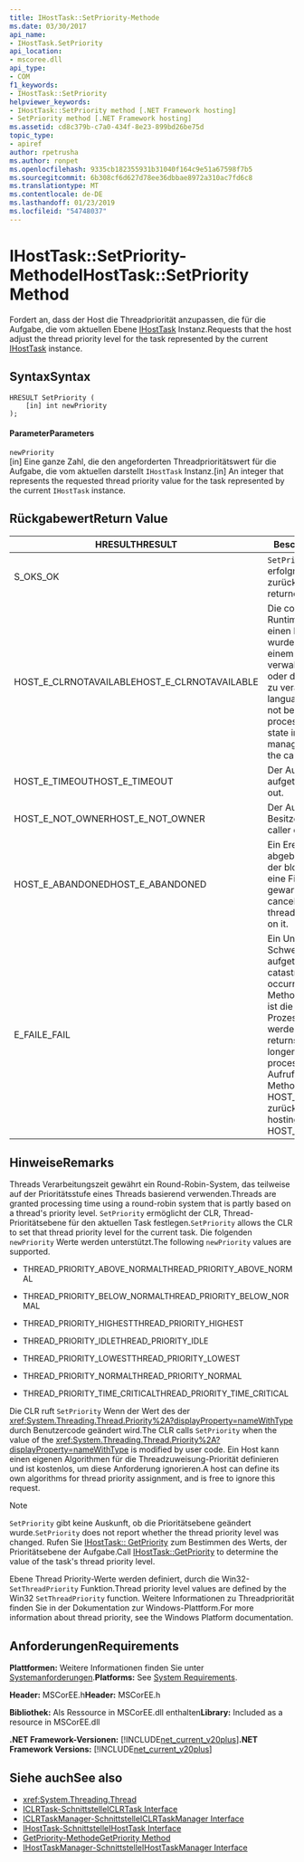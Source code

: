 ```yaml
---
title: IHostTask::SetPriority-Methode
ms.date: 03/30/2017
api_name:
- IHostTask.SetPriority
api_location:
- mscoree.dll
api_type:
- COM
f1_keywords:
- IHostTask::SetPriority
helpviewer_keywords:
- IHostTask::SetPriority method [.NET Framework hosting]
- SetPriority method [.NET Framework hosting]
ms.assetid: cd8c379b-c7a0-434f-8e23-899bd26be75d
topic_type:
- apiref
author: rpetrusha
ms.author: ronpet
ms.openlocfilehash: 9335cb182355931b31040f164c9e51a67598f7b5
ms.sourcegitcommit: 6b308cf6d627d78ee36dbbae8972a310ac7fd6c8
ms.translationtype: MT
ms.contentlocale: de-DE
ms.lasthandoff: 01/23/2019
ms.locfileid: "54748037"
---
```

# <a name="ihosttasksetpriority-method"></a><span data-ttu-id="d5fd7-102">IHostTask::SetPriority-Methode</span><span class="sxs-lookup"><span data-stu-id="d5fd7-102">IHostTask::SetPriority Method</span></span>
<span data-ttu-id="d5fd7-103">Fordert an, dass der Host die Threadpriorität anzupassen, die für die Aufgabe, die vom aktuellen Ebene [IHostTask](../../../../docs/framework/unmanaged-api/hosting/ihosttask-interface.md) Instanz.</span><span class="sxs-lookup"><span data-stu-id="d5fd7-103">Requests that the host adjust the thread priority level for the task represented by the current [IHostTask](../../../../docs/framework/unmanaged-api/hosting/ihosttask-interface.md) instance.</span></span>  
  
## <a name="syntax"></a><span data-ttu-id="d5fd7-104">Syntax</span><span class="sxs-lookup"><span data-stu-id="d5fd7-104">Syntax</span></span>  
  
```  
HRESULT SetPriority (  
    [in] int newPriority  
);  
```  
  
#### <a name="parameters"></a><span data-ttu-id="d5fd7-105">Parameter</span><span class="sxs-lookup"><span data-stu-id="d5fd7-105">Parameters</span></span>  
 `newPriority`  
 <span data-ttu-id="d5fd7-106">[in] Eine ganze Zahl, die den angeforderten Threadprioritätswert für die Aufgabe, die vom aktuellen darstellt `IHostTask` Instanz.</span><span class="sxs-lookup"><span data-stu-id="d5fd7-106">[in] An integer that represents the requested thread priority value for the task represented by the current `IHostTask` instance.</span></span>  
  
## <a name="return-value"></a><span data-ttu-id="d5fd7-107">Rückgabewert</span><span class="sxs-lookup"><span data-stu-id="d5fd7-107">Return Value</span></span>  
  
|<span data-ttu-id="d5fd7-108">HRESULT</span><span class="sxs-lookup"><span data-stu-id="d5fd7-108">HRESULT</span></span>|<span data-ttu-id="d5fd7-109">Beschreibung</span><span class="sxs-lookup"><span data-stu-id="d5fd7-109">Description</span></span>|  
|-------------|-----------------|  
|<span data-ttu-id="d5fd7-110">S_OK</span><span class="sxs-lookup"><span data-stu-id="d5fd7-110">S_OK</span></span>|<span data-ttu-id="d5fd7-111">`SetPriority` wurde erfolgreich zurückgegeben.</span><span class="sxs-lookup"><span data-stu-id="d5fd7-111">`SetPriority` returned successfully.</span></span>|  
|<span data-ttu-id="d5fd7-112">HOST_E_CLRNOTAVAILABLE</span><span class="sxs-lookup"><span data-stu-id="d5fd7-112">HOST_E_CLRNOTAVAILABLE</span></span>|<span data-ttu-id="d5fd7-113">Die common Language Runtime (CLR) wurde nicht in einen Prozess geladen wurde, oder die CLR ist in einem Zustand, in dem nicht verwalteten Code ausführen oder den Aufruf erfolgreich zu verarbeiten.</span><span class="sxs-lookup"><span data-stu-id="d5fd7-113">The common language runtime (CLR) has not been loaded into a process, or the CLR is in a state in which it cannot run managed code or process the call successfully.</span></span>|  
|<span data-ttu-id="d5fd7-114">HOST_E_TIMEOUT</span><span class="sxs-lookup"><span data-stu-id="d5fd7-114">HOST_E_TIMEOUT</span></span>|<span data-ttu-id="d5fd7-115">Der Aufruf ist ein Timeout aufgetreten.</span><span class="sxs-lookup"><span data-stu-id="d5fd7-115">The call timed out.</span></span>|  
|<span data-ttu-id="d5fd7-116">HOST_E_NOT_OWNER</span><span class="sxs-lookup"><span data-stu-id="d5fd7-116">HOST_E_NOT_OWNER</span></span>|<span data-ttu-id="d5fd7-117">Der Aufrufer ist nicht Besitzer der Sperre.</span><span class="sxs-lookup"><span data-stu-id="d5fd7-117">The caller does not own the lock.</span></span>|  
|<span data-ttu-id="d5fd7-118">HOST_E_ABANDONED</span><span class="sxs-lookup"><span data-stu-id="d5fd7-118">HOST_E_ABANDONED</span></span>|<span data-ttu-id="d5fd7-119">Ein Ereignis wurde abgebrochen, während sich der blockierte Thread oder eine Fiber darauf gewartet.</span><span class="sxs-lookup"><span data-stu-id="d5fd7-119">An event was canceled while a blocked thread or fiber was waiting on it.</span></span>|  
|<span data-ttu-id="d5fd7-120">E_FAIL</span><span class="sxs-lookup"><span data-stu-id="d5fd7-120">E_FAIL</span></span>|<span data-ttu-id="d5fd7-121">Ein Unbekannter Schwerwiegender Fehler ist aufgetreten.</span><span class="sxs-lookup"><span data-stu-id="d5fd7-121">An unknown catastrophic failure occurred.</span></span> <span data-ttu-id="d5fd7-122">Wenn eine Methode E_FAIL zurückgibt, ist die CLR nicht mehr im Prozess verwendet werden.</span><span class="sxs-lookup"><span data-stu-id="d5fd7-122">When a method returns E_FAIL, the CLR is no longer usable within the process.</span></span> <span data-ttu-id="d5fd7-123">Nachfolgende Aufrufe zum Hosten der Methoden HOST_E_CLRNOTAVAILABLE zurück.</span><span class="sxs-lookup"><span data-stu-id="d5fd7-123">Subsequent calls to hosting methods return HOST_E_CLRNOTAVAILABLE.</span></span>|  
  
## <a name="remarks"></a><span data-ttu-id="d5fd7-124">Hinweise</span><span class="sxs-lookup"><span data-stu-id="d5fd7-124">Remarks</span></span>  
 <span data-ttu-id="d5fd7-125">Threads Verarbeitungszeit gewährt ein Round-Robin-System, das teilweise auf der Prioritätsstufe eines Threads basierend verwenden.</span><span class="sxs-lookup"><span data-stu-id="d5fd7-125">Threads are granted processing time using a round-robin system that is partly based on a thread's priority level.</span></span> <span data-ttu-id="d5fd7-126">`SetPriority` ermöglicht der CLR, Thread-Prioritätsebene für den aktuellen Task festlegen.</span><span class="sxs-lookup"><span data-stu-id="d5fd7-126">`SetPriority` allows the CLR to set that thread priority level for the current task.</span></span> <span data-ttu-id="d5fd7-127">Die folgenden `newPriority` Werte werden unterstützt.</span><span class="sxs-lookup"><span data-stu-id="d5fd7-127">The following `newPriority` values are supported.</span></span>  
  
-   <span data-ttu-id="d5fd7-128">THREAD_PRIORITY_ABOVE_NORMAL</span><span class="sxs-lookup"><span data-stu-id="d5fd7-128">THREAD_PRIORITY_ABOVE_NORMAL</span></span>  
  
-   <span data-ttu-id="d5fd7-129">THREAD_PRIORITY_BELOW_NORMAL</span><span class="sxs-lookup"><span data-stu-id="d5fd7-129">THREAD_PRIORITY_BELOW_NORMAL</span></span>  
  
-   <span data-ttu-id="d5fd7-130">THREAD_PRIORITY_HIGHEST</span><span class="sxs-lookup"><span data-stu-id="d5fd7-130">THREAD_PRIORITY_HIGHEST</span></span>  
  
-   <span data-ttu-id="d5fd7-131">THREAD_PRIORITY_IDLE</span><span class="sxs-lookup"><span data-stu-id="d5fd7-131">THREAD_PRIORITY_IDLE</span></span>  
  
-   <span data-ttu-id="d5fd7-132">THREAD_PRIORITY_LOWEST</span><span class="sxs-lookup"><span data-stu-id="d5fd7-132">THREAD_PRIORITY_LOWEST</span></span>  
  
-   <span data-ttu-id="d5fd7-133">THREAD_PRIORITY_NORMAL</span><span class="sxs-lookup"><span data-stu-id="d5fd7-133">THREAD_PRIORITY_NORMAL</span></span>  
  
-   <span data-ttu-id="d5fd7-134">THREAD_PRIORITY_TIME_CRITICAL</span><span class="sxs-lookup"><span data-stu-id="d5fd7-134">THREAD_PRIORITY_TIME_CRITICAL</span></span>  
  
 <span data-ttu-id="d5fd7-135">Die CLR ruft `SetPriority` Wenn der Wert des der <xref:System.Threading.Thread.Priority%2A?displayProperty=nameWithType> durch Benutzercode geändert wird.</span><span class="sxs-lookup"><span data-stu-id="d5fd7-135">The CLR calls `SetPriority` when the value of the <xref:System.Threading.Thread.Priority%2A?displayProperty=nameWithType> is modified by user code.</span></span> <span data-ttu-id="d5fd7-136">Ein Host kann einen eigenen Algorithmen für die Threadzuweisung-Priorität definieren und ist kostenlos, um diese Anforderung ignorieren.</span><span class="sxs-lookup"><span data-stu-id="d5fd7-136">A host can define its own algorithms for thread priority assignment, and is free to ignore this request.</span></span>  
  
> [!NOTE]
>  <span data-ttu-id="d5fd7-137">`SetPriority` gibt keine Auskunft, ob die Prioritätsebene geändert wurde.</span><span class="sxs-lookup"><span data-stu-id="d5fd7-137">`SetPriority` does not report whether the thread priority level was changed.</span></span> <span data-ttu-id="d5fd7-138">Rufen Sie [IHostTask:: GetPriority](../../../../docs/framework/unmanaged-api/hosting/ihosttask-getpriority-method.md) zum Bestimmen des Werts, der Prioritätsebene der Aufgabe.</span><span class="sxs-lookup"><span data-stu-id="d5fd7-138">Call [IHostTask::GetPriority](../../../../docs/framework/unmanaged-api/hosting/ihosttask-getpriority-method.md) to determine the value of the task's thread priority level.</span></span>  
  
 <span data-ttu-id="d5fd7-139">Ebene Thread Priority-Werte werden definiert, durch die Win32- `SetThreadPriority` Funktion.</span><span class="sxs-lookup"><span data-stu-id="d5fd7-139">Thread priority level values are defined by the Win32 `SetThreadPriority` function.</span></span> <span data-ttu-id="d5fd7-140">Weitere Informationen zu Threadpriorität finden Sie in der Dokumentation zur Windows-Plattform.</span><span class="sxs-lookup"><span data-stu-id="d5fd7-140">For more information about thread priority, see the Windows Platform documentation.</span></span>  
  
## <a name="requirements"></a><span data-ttu-id="d5fd7-141">Anforderungen</span><span class="sxs-lookup"><span data-stu-id="d5fd7-141">Requirements</span></span>  
 <span data-ttu-id="d5fd7-142">**Plattformen:** Weitere Informationen finden Sie unter [Systemanforderungen](../../../../docs/framework/get-started/system-requirements.md).</span><span class="sxs-lookup"><span data-stu-id="d5fd7-142">**Platforms:** See [System Requirements](../../../../docs/framework/get-started/system-requirements.md).</span></span>  
  
 <span data-ttu-id="d5fd7-143">**Header:** MSCorEE.h</span><span class="sxs-lookup"><span data-stu-id="d5fd7-143">**Header:** MSCorEE.h</span></span>  
  
 <span data-ttu-id="d5fd7-144">**Bibliothek:** Als Ressource in MSCorEE.dll enthalten</span><span class="sxs-lookup"><span data-stu-id="d5fd7-144">**Library:** Included as a resource in MSCorEE.dll</span></span>  
  
 <span data-ttu-id="d5fd7-145">**.NET Framework-Versionen:** [!INCLUDE[net_current_v20plus](../../../../includes/net-current-v20plus-md.md)]</span><span class="sxs-lookup"><span data-stu-id="d5fd7-145">**.NET Framework Versions:** [!INCLUDE[net_current_v20plus](../../../../includes/net-current-v20plus-md.md)]</span></span>  
  
## <a name="see-also"></a><span data-ttu-id="d5fd7-146">Siehe auch</span><span class="sxs-lookup"><span data-stu-id="d5fd7-146">See also</span></span>
- <xref:System.Threading.Thread>
- [<span data-ttu-id="d5fd7-147">ICLRTask-Schnittstelle</span><span class="sxs-lookup"><span data-stu-id="d5fd7-147">ICLRTask Interface</span></span>](../../../../docs/framework/unmanaged-api/hosting/iclrtask-interface.md)
- [<span data-ttu-id="d5fd7-148">ICLRTaskManager-Schnittstelle</span><span class="sxs-lookup"><span data-stu-id="d5fd7-148">ICLRTaskManager Interface</span></span>](../../../../docs/framework/unmanaged-api/hosting/iclrtaskmanager-interface.md)
- [<span data-ttu-id="d5fd7-149">IHostTask-Schnittstelle</span><span class="sxs-lookup"><span data-stu-id="d5fd7-149">IHostTask Interface</span></span>](../../../../docs/framework/unmanaged-api/hosting/ihosttask-interface.md)
- [<span data-ttu-id="d5fd7-150">GetPriority-Methode</span><span class="sxs-lookup"><span data-stu-id="d5fd7-150">GetPriority Method</span></span>](../../../../docs/framework/unmanaged-api/hosting/ihosttask-getpriority-method.md)
- [<span data-ttu-id="d5fd7-151">IHostTaskManager-Schnittstelle</span><span class="sxs-lookup"><span data-stu-id="d5fd7-151">IHostTaskManager Interface</span></span>](../../../../docs/framework/unmanaged-api/hosting/ihosttaskmanager-interface.md)
